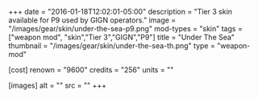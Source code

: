 +++
date = "2016-01-18T12:02:01-05:00"
description = "Tier 3 skin available for P9 used by GIGN operators."
image = "/images/gear/skin/under-the-sea-p9.png"
mod-types = "skin"
tags = ["weapon mod", "skin","Tier 3","GIGN","P9"]
title = "Under The Sea"
thumbnail = "/images/gear/skin/under-the-sea-th.png"
type = "weapon-mod"

[cost]
  renown = "9600"
  credits = "256"
  units = ""

[images]
  alt = ""
  src = ""
+++
